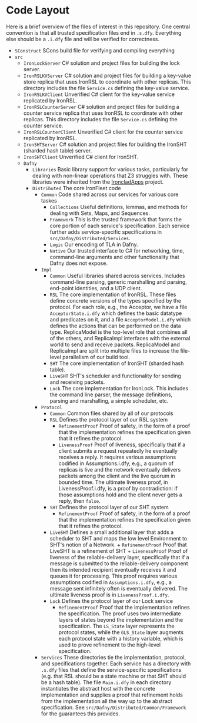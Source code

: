 # Code Layout

Here is a brief overview of the files of interest in this repository.  One central
convention is that all trusted specification files end in `.s.dfy`.  Everything else
should be a `.i.dfy` file and will be verified for correctness.

- `SConstruct`
  SCons build file for verifying and compiling everything
- `src`
  + `IronLockServer`
    C# solution and project files for building the lock server.
  + `IronRSLKVServer`
    C# solution and project files for building a key-value store replica that
    uses IronRSL to coordinate with other replicas.  This directory includes
    the file `Service.cs` defining the key-value service.
  + `IronRSLKVClient`
    Unverified C# client for the key-value service replicated by IronRSL.
  + `IronRSLCounterServer`
    C# solution and project files for building a counter service replica that
    uses IronRSL to coordinate with other replicas.  This directory includes
    the file `Service.cs` defining the counter service.
  + `IronRSLCounterClient`
    Unverified C# client for the counter service replicated by IronRSL.
  + `IronSHTServer`
    C# solution and project files for building the IronSHT (sharded hash table) server.
  + `IronSHTClient`
    Unverified C# client for IronSHT.
  + `Dafny`
    - `Libraries` 
      Basic library support for various tasks, particularly for dealing with
      non-linear operations that Z3 struggles with.  These libraries were inherited from
      the [IroncladApps](http://research.microsoft.com/apps/pubs/default.aspx?id=230123) project.
    - `Distributed`
      The core IronFleet code
      + `Common`
        Code shared across our services for various core taskes
        - `Collections`
          Useful definitions, lemmas, and methods for dealing with Sets, Maps, and Sequences.
        - `Framework`
          This is the trusted framework that forms the core portion of each service's
          specification.  Each service further adds service-specific specifications in
          `src/Dafny/Distributed/Services`.
        - `Logic`
          Our encoding of TLA in Dafny.
        - `Native`
          Our trusted interface to C# for networking, time, command-line arguments and
          other functionality that Dafny does not expose.
      + `Impl`
        - `Common`
          Useful libraries shared across services.  Includes command-line parsing, generic
          marshalling and parsing, end-point identities, and a UDP client.
        - `RSL`
          The core implementation of IronRSL.  These files define concrete versions of the
          types specified by the protocol.  For each role, e.g., the Acceptor, we have a
          file `AcceptorState.i.dfy` which defines the basic datatype and predicates on
          it, and a file `AcceptorModel.i.dfy` which defines the actions that can be
          performed on the data type.  ReplicaModel is the top-level role that combines
          all of the others, and ReplicaImpl interfaces with the external world to send
          and receive packets.  ReplicaModel and ReplicaImpl are split into multiple files
          to increase the file-level parallelism of our build tool.
        - `SHT`
          The core implementation of IronSHT (sharded hash table).
        - `LiveSHT`
          SHT's scheduler and functionality for sending and receiving packets.
        - `Lock`
          The core implementation for IronLock. This includes the command line parser,
          the message definitions, parsing and marshalling, a simple scheduler, etc. 
      + `Protocol`
        - `Common`
          Common files shared by all of our protocols
        - `RSL`
          Defines the protocol layer of our RSL system
            + `RefinementProof`
              Proof of safety, in the form of a proof that the implementation
          refines the specification given that it refines the protocol.
            + `LivenessProof`
              Proof of liveness, specifically that if a client submits a request
              repeatedly he eventually receives a reply.  It requires various
              assumptions codified in Assumptions.i.dfy, e.g., a quorum of
              replicas is live and the network eventually delivers packets among
              the client and the live quorum in bounded time.  The ultimate
              liveness proof, in LivenessProof.i.dfy, is a proof by
              contradiction: if those assumptions hold and the client never gets
              a reply, then `false`.
        - `SHT`
          Defines the protocol layer of our SHT system
            + `RefinementProof`
              Proof of safety, in the form of a proof that the implementation
              refines the specification given that it refines the protocol.
        - `LiveSHT`
          Defines a small additional layer that adds a scheduler to SHT and maps
          the low level Environment to SHT's notion of a Network.
              + `RefinementProof`
                Proof that LiveSHT is a refinement of SHT
              + `LivenessProof`
                Proof of liveness of the reliable-delivery layer, specifically
                that if a message is submitted to the reliable-delivery
                component then its intended recipient eventually receives it and
                queues it for processing.  This proof requires various
                assumptions codified in `Assumptions.i.dfy`, e.g., a message sent
                infinitely often is eventually delivered.  The ultimate liveness
                proof is in `LivenessProof.i.dfy`.
        - `Lock`
          Defines the protocol layer of our Lock service
            + `RefinementProof`
               Proof that the implementation refines the specification. The proof
               uses two intermediate layers of states beyond the implementation and
               the specification. The `LS_State` layer represents the protocol states,
               while the `GLS_State` layer augments each protocol state with a history
               variable, which is used to prove refinement to the high-level specification.
      + `Services`
        These directories tie the implementation, protocol, and specifications together.
        Each service has a directory with `.s.dfy` files that define the service-specific
        specifications (e.g. that RSL should be a state machine or that SHT should be a
        hash table).  The file `Main.i.dfy` in each directory instantiates the abstract
        host with the concrete implementation and supplies a proof that refinement holds
        from the implementation all the way up to the abstract specification.  See
        `src/Dafny/Distributed/Common/Framework` for the guarantees this provides.
